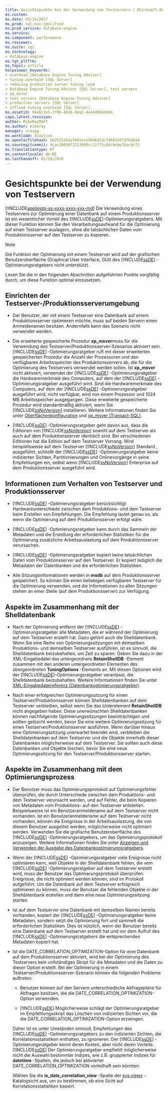 ```yaml
---
title: Gesichtspunkte bei der Verwendung von Testservern | Microsoft-Dokumentation
ms.custom: 
ms.date: 03/14/2017
ms.prod: sql-non-specified
ms.prod_service: database-engine
ms.service: 
ms.component: performance
ms.reviewer: 
ms.suite: sql
ms.technology:
- database-engine
ms.tgt_pltfrm: 
ms.topic: article
helpviewer_keywords:
- overhead [Database Engine Tuning Advisor]
- tuning overhead [SQL Server]
- reducing production server tuning load
- Database Engine Tuning Advisor [SQL Server], test servers
- xp_msver
- test servers [Database Engine Tuning Advisor]
- production servers [SQL Server]
- offload tuning overhead [SQL Server]
ms.assetid: 94e6c3e5-1f09-4616-9da2-4e44d066d494
caps.latest.revision: 
author: MikeRayMSFT
ms.author: mikeray
manager: craigg
ms.workload: Inactive
ms.openlocfilehash: bb2515163afb01ece59d6d1dc7d681e67dfbbbd4
ms.sourcegitcommit: dcac30038f2223990cc21775c84cbd4e7bacdc73
ms.translationtype: HT
ms.contentlocale: de-DE
ms.lasthandoff: 01/18/2018
---
```

# <a name="considerations-for-using-test-servers"></a>Gesichtspunkte bei der Verwendung von Testservern
[!INCLUDE[appliesto-ss-xxxx-xxxx-xxx-md](../../includes/appliesto-ss-xxxx-xxxx-xxx-md.md)] Die Verwendung eines Testservers zur Optimierung einer Datenbank auf einem Produktionsserver ist ein wesentlicher Vorteil des [!INCLUDE[ssDE](../../includes/ssde-md.md)]-Optimierungsratgebers. Mit dieser Funktion können Sie den Verarbeitungsaufwand für die Optimierung auf einen Testserver auslagern, ohne die tatsächlichen Daten vom Produktionsserver auf den Testserver zu kopieren.  
  
> [!NOTE]  
>  Die Funktion der Optimierung mit einem Testserver wird auf der grafischen Benutzeroberfläche (Graphical User Interface, GUI) des [!INCLUDE[ssDE](../../includes/ssde-md.md)] -Optimierungsratgebers nicht unterstützt.  
  
 Lesen Sie die in den folgenden Abschnitten aufgeführten Punkte sorgfältig durch, um diese Funktion optimal einzusetzen.  
  
## <a name="setting-up-the-test-serverproduction-server-environment"></a>Einrichten der Testserver-/Produktionsserverumgebung  
  
-   Der Benutzer, der mit einem Testserver eine Datenbank auf einem Produktionsserver optimieren möchte, muss auf beiden Servern einen Anmeldenamen besitzen. Andernfalls kann das Szenario nicht verwendet werden.  
  
-   Die erweiterte gespeicherte Prozedur **xp_msver**muss für die Verwendung des Testserver/Produktionsserver-Szenarios aktiviert sein. [!INCLUDE[ssDE](../../includes/ssde-md.md)] -Optimierungsratgeber ruft mit dieser erweiterten gespeicherten Prozedur die Anzahl der Prozessoren und den verfügbaren Arbeitsspeicher des Produktionsservers ab, die für die Optimierung des Testservers verwendet werden sollen. Ist **xp_msver** nicht aktiviert, verwendet der [!INCLUDE[ssDE](../../includes/ssde-md.md)] -Optimierungsratgeber die Hardwaremerkmale des Computers, auf dem der [!INCLUDE[ssDE](../../includes/ssde-md.md)] -Optimierungsratgeber ausgeführt wird. Sind die Hardwaremerkmale des Computers, auf dem der [!INCLUDE[ssDE](../../includes/ssde-md.md)] -Optimierungsratgeber ausgeführt wird, nicht verfügbar, wird von einem Prozessor und 1024 MB Arbeitsspeicher ausgegangen. Diese erweiterte gespeicherte Prozedur wird standardmäßig aktiviert, wenn Sie [!INCLUDE[ssNoVersion](../../includes/ssnoversion-md.md)] installieren. Weitere Informationen finden Sie unter [Oberflächenkonfiguration](../../relational-databases/security/surface-area-configuration.md) und [xp_msver &#40;Transact-SQL&#41;](../../relational-databases/system-stored-procedures/xp-msver-transact-sql.md).  
  
-   [!INCLUDE[ssDE](../../includes/ssde-md.md)] -Optimierungsratgeber geht davon aus, dass die Editionen von [!INCLUDE[ssNoVersion](../../includes/ssnoversion-md.md)] sowohl auf dem Testserver als auch auf dem Produktionsserver identisch sind. Bei verschiedenen Editionen hat die Edition auf dem Testserver Vorrang. Wird beispielsweise auf dem Testserver [!INCLUDE[ssNoVersion](../../includes/ssnoversion-md.md)] Standard , ausgeführt, schließt der [!INCLUDE[ssDE](../../includes/ssde-md.md)] -Optimierungsratgeber keine indizierten Sichten, Partitionierungen und Onlinevorgänge in seine Empfehlungen ein, selbst wenn [!INCLUDE[ssNoVersion](../../includes/ssnoversion-md.md)] Enterprise auf dem Produktionsserver ausgeführt wird.  
  
## <a name="about-test-serverproduction-server-behavior"></a>Informationen zum Verhalten von Testserver und Produktionsserver  
  
-   [!INCLUDE[ssDE](../../includes/ssde-md.md)] -Optimierungsratgeber berücksichtigt Hardwareunterschiede zwischen dem Produktions- und dem Testserver beim Erstellen von Empfehlungen. Die Empfehlung lautet genau so, als wenn die Optimierung auf dem Produktionsserver erfolgt wäre.  
  
-   [!INCLUDE[ssDE](../../includes/ssde-md.md)] -Optimierungsratgeber kann durch das Sammeln der Metadaten und die Erstellung der erforderlichen Statistiken für die Optimierung zusätzliche Arbeitsauslastung auf dem Produktionsserver verursachen.  
  
-   [!INCLUDE[ssDE](../../includes/ssde-md.md)] -Optimierungsratgeber kopiert keine tatsächlichen Daten vom Produktionsserver auf den Testserver. Er kopiert lediglich die Metadaten der Datenbanken und die erforderlichen Statistiken.  
  
-   Alle Sitzungsinformationen werden in **msdb** auf dem Produktionsserver gespeichert. So können Sie einen beliebigen verfügbaren Testserver für die Optimierung verwenden, und die Informationen zu allen Sitzungen stehen an einer Stelle (auf dem Produktionsserver) zur Verfügung.  
  
## <a name="issues-related-to-the-shell-database"></a>Aspekte im Zusammenhang mit der Shelldatenbank  
  
-   Nach der Optimierung entfernt der [!INCLUDE[ssDE](../../includes/ssde-md.md)] -Optimierungsratgeber alle Metadaten, die er während der Optimierung auf dem Testserver erstellt hat. Dazu gehört auch die Shelldatenbank. Wenn Sie eine Reihe von Optimierungssitzungen mit demselben Produktions- und demselben Testserver ausführen, ist es sinnvoll, die Shelldatenbank beizubehalten, um Zeit zu sparen. Geben Sie dazu in der XML-Eingabedatei das untergeordnete **RetainShellDB** -Element zusammen mit den anderen untergeordneten Elementen des übergeordneten **TuningOptions** -Elements an. Mit diesen Optionen wird der [!INCLUDE[ssDE](../../includes/ssde-md.md)]-Optimierungsratgeber veranlasst, die Shelldatenbank beizubehalten. Weitere Informationen finden Sie unter [XML-Eingabedateireferenz &#40;Datenbankoptimierungsratgeber&#41;](../../tools/dta/xml-input-file-reference-database-engine-tuning-advisor.md).  
  
-   Nach einer erfolgreichen Optimierungssitzung für einen Testserver/Produktionsserver können Shelldatenbanken auf dem Testserver verbleiben, selbst wenn Sie das Unterelement **RetainShellDB** nicht angegeben haben. Diese unerwünschten Shelldatenbanken können nachfolgende Optimierungssitzungen beeinträchtigen und sollten gelöscht werden, bevor Sie eine weitere Optimierungssitzung für einen Testserver/Produktionsserver ausführen. Wenn darüber hinaus eine Optimierungssitzung unerwartet beendet wird, verbleiben die Shelldatenbanken auf dem Testserver und die Objekte innerhalb dieser Datenbanken möglicherweise auf dem Testserver. Sie sollten auch diese Datenbanken und Objekte löschen, bevor Sie eine neue Optimierungssitzung für den Testserver/Produktionsserver starten.  
  
## <a name="issues-related-to-the-tuning-process"></a>Aspekte im Zusammenhang mit dem Optimierungsprozess  
  
-   Der Benutzer muss das Optimierungsprotokoll auf Optimierungsfehler überprüfen, die durch Unterschiede zwischen dem Produktions- und dem Testserver verursacht werden, und auf Fehler, die beim Kopieren von Metadaten vom Produktions- auf den Testserver entstehen. Beispielsweise ist ein Benutzeranmeldename auf dem Testserver nicht vorhanden. Ist ein Benutzeranmeldename auf dem Testserver nicht vorhanden, können die Ereignisse in der Arbeitsauslastung, die von diesem Benutzer ausgelöst werden, möglicherweise nicht optimiert werden. Verwenden Sie die grafische Benutzeroberfläche des [!INCLUDE[ssDE](../../includes/ssde-md.md)] -Optimierungsratgebers, um das Optimierungsprotokoll anzuzeigen. Weitere Informationen finden Sie unter [Anzeigen und Verwenden der Ausgabe des Datenbankoptimierungsratgebers](../../relational-databases/performance/view-and-work-with-the-output-from-the-database-engine-tuning-advisor.md).  
  
-   Wenn der [!INCLUDE[ssDE](../../includes/ssde-md.md)] -Optimierungsratgeber viele Ereignisse nicht optimieren kann, weil Objekte in der Shelldatenbank fehlen, die vom [!INCLUDE[ssDE](../../includes/ssde-md.md)] -Optimierungsratgeber auf dem Testserver erstellt wird, muss der Benutzer das Optimierungsprotokoll überprüfen. Ereignisse, die nicht optimiert werden können, sind im Protokoll aufgeführt. Um die Datenbank auf dem Testserver erfolgreich optimieren zu können, muss der Benutzer die fehlenden Objekte in der Shelldatenbank erstellen und dann eine neue Optimierungssitzung starten.  
  
-   Ist auf dem Testserver eine Datenbank mit demselben Namen bereits vorhanden, kopiert der [!INCLUDE[ssDE](../../includes/ssde-md.md)] -Optimierungsratgeber keine Metadaten, sondern setzt die Optimierung fort und sammelt die erforderlichen Statistiken. Dies ist nützlich, wenn der Benutzer bereits eine Datenbank auf dem Testserver erstellt hat und vor dem Aufruf des [!INCLUDE[ssDE](../../includes/ssde-md.md)] -Optimierungsratgebers die entsprechenden Metadaten kopiert hat.  
  
-   Ist die DATE_CORRELATION_OPTIMIZATION-Option für eine Datenbank auf dem Produktionsserver aktiviert, wird bei der Optimierung des Testservers kein vollständiges Skript für die Metadaten und die Daten zu dieser Option erstellt. Bei der Optimierung in einem Testserver/Produktionsserver-Szenario können die folgenden Probleme auftreten:  
  
    -   Benutzer können auf den Servern unterschiedliche Abfragepläne für Abfragen besitzen, die die DATE_CORRELATION_OPTIMIZATION-Option verwenden.  
  
    -   [!INCLUDE[ssDE](../../includes/ssde-md.md)] Möglicherweise schlägt der Optimierungsratgeber im Empfehlungsskript das Löschen von indizierten Sichten vor, die die DATE_CORRELATION_OPTIMIZATION-Option erzwingen.  
  
     Daher ist es unter Umständen sinnvoll, Empfehlungen des [!INCLUDE[ssDE](../../includes/ssde-md.md)] -Optimierungsratgebers zu den indizierten Sichten, die Korrelationsstatistiken enthalten, zu ignorieren. Der [!INCLUDE[ssDE](../../includes/ssde-md.md)] -Optimierungsratgeber kennt deren Kosten, aber nicht deren Vorteile. [!INCLUDE[ssDE](../../includes/ssde-md.md)] Der Optimierungsratgeber empfiehlt möglicherweise nicht die Auswahl bestimmter Indizes, wie z.B. gruppierter Indizes für **datetime** -Spalten, die jedoch bei aktivierter DATE_CORRELATION_OPTIMIZATION vorteilhaft sein könnten.  
  
     Wählen Sie die **is_date_correlation_view** -Spalte der [sys.views](../../relational-databases/system-catalog-views/sys-views-transact-sql.md) -Katalogsicht aus, um zu bestimmen, ob eine Sicht auf Korrelationsstatistiken basiert.  
  
  
